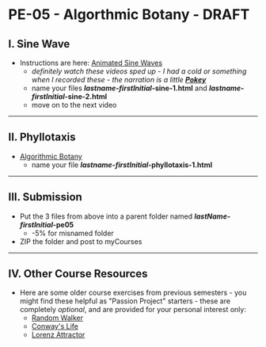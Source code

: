 # PE-05 - Algorthmic Botany - DRAFT

## I. Sine Wave
- Instructions are here: [Animated Sine Waves](https://github.com/tonethar/IGME-330-Master/blob/master/notes/HW-sine-wave.md)
  - *definitely watch these videos sped up - I had a cold or something when I recorded these - the narration is a little [**Pokey**](https://gumby.fandom.com/wiki/Pokey)*
  - name your files ***lastname-firstInitial*-sine-1.html** and  ***lastname-firstInitial*-sine-2.html**
  - move on to the next video
 
<hr>

## II. Phyllotaxis
- [Algorithmic Botany](https://github.com/tonethar/IGME-330-Master/blob/master/notes/HW-algorithmic-botany.md) 
  - name your file ***lastname-firstInitial*-phyllotaxis-1.html**

<hr>

## III. Submission
- Put the 3 files from above into a parent folder named ***lastName-firstInitial*-pe05**
  - -5% for misnamed folder
- ZIP the folder and post to myCourses

<hr>

## IV. Other Course Resources
- Here are some older course exercises from previous semesters - you might find these helpful as "Passion Project" starters - these are completely *optional*, and are provided for your personal interest only:
  - [Random Walker](https://github.com/tonethar/IGME-330-Master/blob/master/notes/HW-random-walker.md)
  - [Conway's Life](https://github.com/tonethar/IGME-330-Master/blob/master/notes/HW-canvas-life.md)
  - [Lorenz Attractor](https://github.com/tonethar/IGME-330-Master/blob/master/notes/HW-lorenz-attractor.md)
